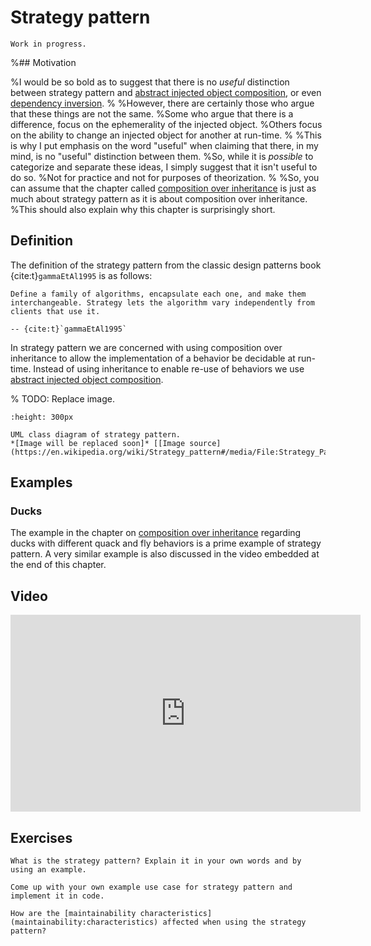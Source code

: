 # Strategy pattern

```{warning}
Work in progress.
```

%## Motivation

%I would be so bold as to suggest that there is no *useful* distinction between strategy pattern and [abstract injected object composition](abstract-injected-object-composition), or even [dependency inversion](dependency-inversion-principle).
%
%However, there are certainly those who argue that these things are not the same.
%Some who argue that there is a difference, focus on the ephemerality of the injected object.
%Others focus on the ability to change an injected object for another at run-time.
%
%This is why I put emphasis on the word "useful" when claiming that there, in my mind, is no "useful" distinction between them.
%So, while it is *possible* to categorize and separate these ideas, I simply suggest that it isn't useful to do so.
%Not for practice and not for purposes of theorization.
%
%So, you can assume that the chapter called [composition over inheritance](composition-over-inheritance) is just as much about strategy pattern as it is about composition over inheritance.
%This should also explain why this chapter is surprisingly short.

## Definition

The definition of the strategy pattern from the classic design patterns book {cite:t}`gammaEtAl1995` is as follows:

```{epigraph}
Define a family of algorithms, encapsulate each one, and make them interchangeable. Strategy lets the algorithm vary independently from clients that use it.

-- {cite:t}`gammaEtAl1995`
```

In strategy pattern we are concerned with using composition over inheritance to allow the implementation of a behavior be decidable at run-time.
Instead of using inheritance to enable re-use of behaviors we use [abstract injected object composition](abstract-injected-object-composition).

% TODO: Replace image.
```{figure} https://upload.wikimedia.org/wikipedia/commons/3/39/Strategy_Pattern_in_UML.png
:height: 300px

UML class diagram of strategy pattern.
*[Image will be replaced soon]* [[Image source](https://en.wikipedia.org/wiki/Strategy_pattern#/media/File:Strategy_Pattern_in_UML.png)]
```


## Examples

### Ducks

The example in the chapter on [composition over inheritance](composition-over-inheritance:examples:ducks) regarding ducks with different quack and fly behaviors is a prime example of strategy pattern.
A very similar example is also discussed in the video embedded at the end of this chapter.



## Video

<iframe width="560" height="315" src="https://www.youtube.com/embed/v9ejT8FO-7I" title="YouTube video player" frameborder="0" allow="accelerometer; autoplay; clipboard-write; encrypted-media; gyroscope; picture-in-picture" allowfullscreen></iframe>


## Exercises

```{exercise}
What is the strategy pattern? Explain it in your own words and by using an example.
```

```{exercise}
Come up with your own example use case for strategy pattern and implement it in code.
```

```{exercise}
How are the [maintainability characteristics](maintainability:characteristics) affected when using the strategy pattern?
```

